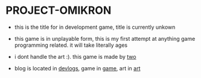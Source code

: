 # PROJECT-OMIKRON

- this is the title for in development game, title is currently unkown

- this game is in unplayable form, this is my first attempt at anything game 
  programming related. it will take literally ages

- i dont handle the art :). this game is made by [two]()

- blog is located in [devlogs](), game in [game](), art in
  [art]()
